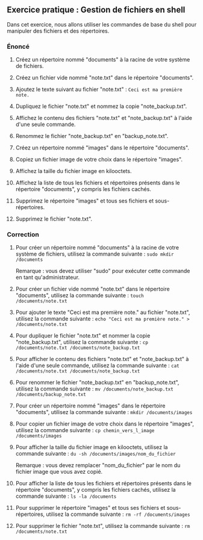 ## Exercice pratique : Gestion de fichiers en shell

Dans cet exercice, nous allons utiliser les commandes de base du shell pour manipuler des fichiers et des répertoires.

### Énoncé

1.  Créez un répertoire nommé "documents" à la racine de votre système de fichiers.
2.  Créez un fichier vide nommé "note.txt" dans le répertoire "documents".
3.  Ajoutez le texte suivant au fichier "note.txt" :
    `Ceci est ma première note.`
4.  Dupliquez le fichier "note.txt" et nommez la copie "note_backup.txt".
5.  Affichez le contenu des fichiers "note.txt" et "note_backup.txt" à l'aide d'une seule commande.
6.  Renommez le fichier "note_backup.txt" en "backup_note.txt".
7.  Créez un répertoire nommé "images" dans le répertoire "documents".
8.  Copiez un fichier image de votre choix dans le répertoire "images".
9.  Affichez la taille du fichier image en kilooctets.
10. Affichez la liste de tous les fichiers et répertoires présents dans le répertoire "documents", y compris les fichiers cachés.

11. Supprimez le répertoire "images" et tous ses fichiers et sous-répertoires.

12. Supprimez le fichier "note.txt".

### Correction

1.  Pour créer un répertoire nommé "documents" à la racine de votre système de fichiers, utilisez la commande suivante :
    `sudo mkdir /documents`

    Remarque : vous devez utiliser "sudo" pour exécuter cette commande en tant qu'administrateur.

2.  Pour créer un fichier vide nommé "note.txt" dans le répertoire "documents", utilisez la commande suivante :
    `touch /documents/note.txt`
3.  Pour ajouter le texte "Ceci est ma première note." au fichier "note.txt", utilisez la commande suivante :
    `echo "Ceci est ma première note." > /documents/note.txt`
4.  Pour dupliquer le fichier "note.txt" et nommer la copie "note_backup.txt", utilisez la commande suivante :
    `cp /documents/note.txt /documents/note_backup.txt`
5.  Pour afficher le contenu des fichiers "note.txt" et "note_backup.txt" à l'aide d'une seule commande, utilisez la commande suivante :
    `cat /documents/note.txt /documents/note_backup.txt`
6.  Pour renommer le fichier "note_backup.txt" en "backup_note.txt", utilisez la commande suivante :
    `mv /documents/note_backup.txt /documents/backup_note.txt`
7.  Pour créer un répertoire nommé "images" dans le répertoire "documents", utilisez la commande suivante :
    `mkdir /documents/images`
8.  Pour copier un fichier image de votre choix dans le répertoire "images", utilisez la commande suivante :
    `cp chemin_vers_l_image /documents/images`

9.  Pour afficher la taille du fichier image en kilooctets, utilisez la commande suivante :
    `du -sh /documents/images/nom_du_fichier`

    Remarque : vous devez remplacer "nom_du_fichier" par le nom du fichier image que vous avez copié.

10. Pour afficher la liste de tous les fichiers et répertoires présents dans le répertoire "documents", y compris les fichiers cachés, utilisez la commande suivante :
    `ls -la /documents`

11. Pour supprimer le répertoire "images" et tous ses fichiers et sous-répertoires, utilisez la commande suivante :
    `rm -rf /documents/images`

12. Pour supprimer le fichier "note.txt", utilisez la commande suivante :
    `rm /documents/note.txt`
